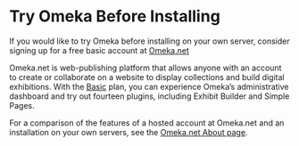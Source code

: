 Try Omeka Before Installing
===========================

If you would like to try Omeka before installing on your own server, consider signing up for a free basic account at
[Omeka.net](http://www.omeka.net/)

Omeka.net is web-publishing platform that allows anyone with an account to create or collaborate on a website to display collections and build digital exhibitions. With the [Basic](https://www.omeka.net/signup) plan, you can experience Omeka’s administrative dashboard and try out fourteen plugins, including Exhibit Builder and Simple Pages.

For a comparison of the features of a hosted account at Omeka.net and an installation on your own servers, see the [Omeka.net About page](http://info.omeka.net/about/).

